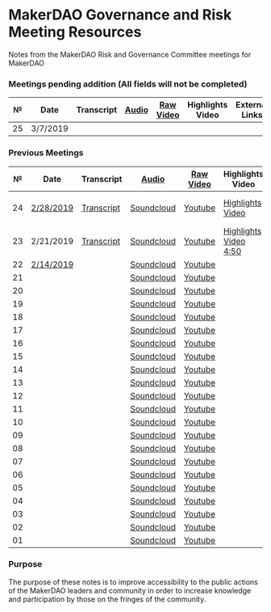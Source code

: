 # MakerDAO Governance and Risk Meeting Resources
Notes from the MakerDAO Risk and Governance Committee meetings for MakerDAO

### Meetings pending addition (All fields will not be completed)

 №  | Date                             | Transcript         |[Audio](https://soundcloud.com/makerdao)| [Raw Video](https://www.youtube.com/channel/UC4jqZlzQHUhzqf5rMd5ywTw)            |Highlights Video         |External Links  |
--- | -------------------------------- | --------------| -------------- | -------------------- | -------------------- | -----------------|
25|3/7/2019|||||

### Previous Meetings

 №  | Date                             | Transcript          |[Audio](https://soundcloud.com/makerdao)| [Raw Video](https://www.youtube.com/channel/UC4jqZlzQHUhzqf5rMd5ywTw)            |Highlights Video         |External Links  |
--- | -------------------------------- | --------------| -------------- | -------------------- | -------------------- | -----------------|
24 | [2/28/2019](https://www.reddit.com/r/MakerDAO/comments/avnfwc/meeting_governance_and_risk_with_steven_becker/) | [Transcript]() | [Soundcloud](https://soundcloud.com/makerdao/ep-24-governance-and-risk-meeting) | [Youtube](https://www.youtube.com/watch?v=x0D39p2lNBc) | [Highlights Video](https://www.youtube.com/watch?v=JkJFLHOlfy8) | *https://governance-dai.glitch.me/ <br> *https://dai.stablecoin.science/ |
 23 | 2/21/2019| [Transcript](https://github.com/kwadraxx/transcribing-test/blob/master/README.md) |[Soundcloud](https://soundcloud.com/makerdao/ep-23-governance-and-risk-meeting)  |[Youtube](https://www.youtube.com/watch?v=KKDpN1fe0cU) | [Highlights Video 4:50](https://www.youtube.com/watch?v=inWe_lkJeGw)| [Stability Fee Increase(blog)](https://blog.makerdao.com/stability-fee-increase-february-22nd/)|
22 |[2/14/2019](https://www.reddit.com/r/MakerDAO/comments/aqm1rn/meeting_governance_and_risk_with_steven_becker/) | |[Soundcloud](https://soundcloud.com/makerdao/ep-22-governance-and-risk-meeting) |[Youtube](https://www.youtube.com/watch?v=IGOoMKjNx0c&list=PLLzkWCj8ywWNq5-90-Id6VPSsrk4OWVan&index=3&t=0s) | |
21 | | |[Soundcloud](https://soundcloud.com/makerdao/ep-21-governance-and-risk-meeting) |[Youtube](https://www.youtube.com/watch?v=giFhoPV-EZI&list=PLLzkWCj8ywWNq5-90-Id6VPSsrk4OWVan&index=4&t=0s) | |
20 | | |[Soundcloud](https://soundcloud.com/makerdao/ep-20-governance-and-risk-meeting) |[Youtube](https://www.youtube.com/watch?v=gQTrKKHYF_4&list=PLLzkWCj8ywWNq5-90-Id6VPSsrk4OWVan&index=5&t=0s) | |
19 | | |[Soundcloud](https://soundcloud.com/makerdao/ep-19-governance-and-risk-meeting) |[Youtube](https://www.youtube.com/watch?v=FCQqpIAF8U4&list=PLLzkWCj8ywWNq5-90-Id6VPSsrk4OWVan&index=7&t=0s) | |
18 | | |[Soundcloud](https://soundcloud.com/makerdao/ep-18-governance-and-risk-meeting-stability-fee-edition) |[Youtube](https://www.youtube.com/watch?v=FCQqpIAF8U4&t=1s&list=PLLzkWCj8ywWNq5-90-Id6VPSsrk4OWVan&index=7) | |
17 | | |[Soundcloud](https://soundcloud.com/makerdao/governance-and-risk-meeting-ep-17) |[Youtube](https://www.youtube.com/watch?v=obambVe3t3o&list=PLLzkWCj8ywWNq5-90-Id6VPSsrk4OWVan&index=8&t=0s) | |
16 | | |[Soundcloud](https://soundcloud.com/makerdao/ep-16-governance-and-risk-meeting) |[Youtube](https://www.youtube.com/watch?v=yFY13lgIP-E&list=PLLzkWCj8ywWNq5-90-Id6VPSsrk4OWVan&index=9&t=0s) | |
15 | | |[Soundcloud](https://soundcloud.com/makerdao/ep-15-governance-and-risk-meeting) |[Youtube](https://www.youtube.com/watch?v=DgozX9W4A1E&list=PLLzkWCj8ywWNq5-90-Id6VPSsrk4OWVan&index=10&t=0s) | |
14 | | |[Soundcloud](https://soundcloud.com/makerdao/ep-13-governance-and-risk-meeting) |[Youtube](https://www.youtube.com/watch?v=duZ-WT_Qiqg&list=PLLzkWCj8ywWNq5-90-Id6VPSsrk4OWVan&index=11&t=0s) | |
13 | | |[Soundcloud](https://soundcloud.com/makerdao/ep-13-governance-and-risk-meeting) |[Youtube](https://www.youtube.com/watch?v=rtiyNjiO1N0&list=PLLzkWCj8ywWNq5-90-Id6VPSsrk4OWVan&index=12&t=0s) | |
12 | | |[Soundcloud](https://soundcloud.com/makerdao/governance-and-risk-meeting-ep-12) |[Youtube](https://www.youtube.com/watch?v=j_TFZnukgf4&list=PLLzkWCj8ywWNq5-90-Id6VPSsrk4OWVan&index=13&t=0s) | |
11 | | |[Soundcloud](https://soundcloud.com/makerdao/governance-and-risk-meeting-7) |[Youtube](https://www.youtube.com/watch?v=DjGXpgxWN-A&list=PLLzkWCj8ywWNq5-90-Id6VPSsrk4OWVan&index=14&t=0s) | |
10 | | |[Soundcloud](https://soundcloud.com/makerdao/governance-and-risk-meeting-8) |[Youtube](https://www.youtube.com/watch?v=HjEmY1UG7jk&list=PLLzkWCj8ywWNq5-90-Id6VPSsrk4OWVan&index=15&t=0s) | |
09 | | |[Soundcloud](https://soundcloud.com/makerdao/governance-and-risk-meeting-ep) |[Youtube](https://www.youtube.com/watch?v=7XTz3o-9QBo&list=PLLzkWCj8ywWNq5-90-Id6VPSsrk4OWVan&index=16&t=0s) | |
08 | | |[Soundcloud](https://soundcloud.com/makerdao/governance-and-risk-meeting) |[Youtube](https://www.youtube.com/watch?v=bSITCcLmd0k&list=PLLzkWCj8ywWNq5-90-Id6VPSsrk4OWVan&index=17&t=0s) | |
07 | | |[Soundcloud](https://soundcloud.com/makerdao/governance-and-risk-meeting-1) |[Youtube](https://www.youtube.com/watch?v=YpvJG8AfzOE&list=PLLzkWCj8ywWNq5-90-Id6VPSsrk4OWVan&index=18&t=0s) | |
06 | | |[Soundcloud](https://soundcloud.com/makerdao/governance-and-risk-meeting-2) |[Youtube](https://www.youtube.com/watch?v=xfUTWYY_jwY&list=PLLzkWCj8ywWNq5-90-Id6VPSsrk4OWVan&index=19&t=0s) | |
05 | | |[Soundcloud](https://soundcloud.com/makerdao/governance-and-risk-meeting-3) |[Youtube](https://www.youtube.com/watch?v=aMvgvhjWY9E&list=PLLzkWCj8ywWNq5-90-Id6VPSsrk4OWVan&index=20&t=0s) | |
04 | | |[Soundcloud](https://soundcloud.com/makerdao/governance-and-risk-meeting-4) |[Youtube](https://www.youtube.com/watch?v=IOIsG9OyrJs&list=PLLzkWCj8ywWNq5-90-Id6VPSsrk4OWVan&index=21&t=0s) | |
03 | | |[Soundcloud](https://soundcloud.com/makerdao/governance-and-risk-meeting-5) |[Youtube](https://www.youtube.com/watch?v=84rvx7hEI0s&list=PLLzkWCj8ywWNq5-90-Id6VPSsrk4OWVan&index=22&t=0s) | |
02 | | |[Soundcloud](https://soundcloud.com/makerdao/governance-and-risk-meeting-6) |[Youtube](https://www.youtube.com/watch?v=NXHERiLOwMA&list=PLLzkWCj8ywWNq5-90-Id6VPSsrk4OWVan&index=23&t=0s) | |
01 | | |[Soundcloud](https://soundcloud.com/makerdao/governance-and-risk-meeting-9) |[Youtube](https://www.youtube.com/watch?v=_W-Unj4LlzU&list=PLLzkWCj8ywWNq5-90-Id6VPSsrk4OWVan&index=24&t=0s) | |


### Purpose
The purpose of these notes is to improve accessibility to the public actions of the MakerDAO leaders and community in order to increase knowledge and participation by those on the fringes of the community.
